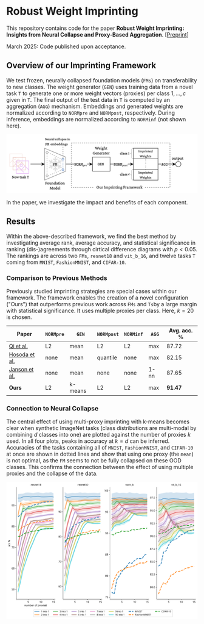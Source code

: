 # Robust Weight Imprinting
This repository contains code for the paper **Robust Weight Imprinting: Insights from Neural Collapse and Proxy-Based Aggregation**.
[[Preprint]([www.google.de](https://arxiv.org/abs/2503.14572))]

March 2025: Code published upon acceptance.

## Overview of our Imprinting Framework
We test frozen, neurally collapsed foundation models (`FMs`) on transferability to new classes.
The weight generator (`GEN`) uses training data from a novel task `T` to generate one or more weight vectors (proxies) per class $1, \dotsc, c$ given in `T`.
The final output of the test data in `T` is computed by an aggregation (`AGG`) mechanism.
Embeddings and generated weights are normalized according to `NORMpre` and `NORMpost`, respectively.
During inference, embeddings are normalized according to `NORMinf` (not shown here).

<img src="framework_overview.svg" alt="Overview of the Framework used in the paper 'Robust Weight Imprinting: Insights from Neural Collapse and Proxy-Based Aggregation'" width="800">

In the paper, we investigate the impact and benefits of each component.


## Results
Within the above-described framework, we find the best method by investigating average rank, average accuracy, and statistical significance in ranking (dis-)agreements through cirtical difference diagrams with $p<0.05$.
The rankings are across two `FMs`, `resnet18` and `vit_b_16`, and twelve tasks `T` coming from `MNIST`, `FashionMNIST`, and `CIFAR-10`.


### Comparison to Previous Methods

Previously studied imprinting strategies are special cases within our framework.
The framework enables the creation of a novel configuration ("Ours") that outperforms previous work across `FMs` and `Ts`by a large margin with statistical significance.
It uses multiple proxies per class. Here, $k=20$ is chosen.

| Paper                                              | `NORMpre` | `GEN` | `NORMpost` | `NORMinf` | `AGG`| Avg. acc. %  |
|----------------------------------------------------|---------|---------|----------|---------|-------|--------------|
| [Qi et al.]([https://example.com/qi](https://openaccess.thecvf.com/content_cvpr_2018/html/Qi_Low-Shot_Learning_With_CVPR_2018_paper.html))   | L2      | mean    | L2       | L2      | max   | 87.72        |
| [Hosoda et al.]([https://example.com/hos](https://www.frontiersin.org/journals/neuroscience/articles/10.3389/fnins.2024.1344114/full)) | none    | mean    | quantile | none    | max   | 82.15        |
| [Janson et al.]([https://example.com/](https://arxiv.org/abs/2210.04428)) | none    | mean    | none     | none    | 1-nn  | 87.65        |
| **Ours**                                           | L2      | k-means | L2       | L2      | max   | **91.47**    |


### Connection to Neural Collapse

The central effect of using multi-proxy imprinting with k-means becomes clear when synthetic ImageNet tasks (class distributions are multi-modal by combining $d$ classes into one) are plotted against the number of proxies $k$ used.
In all four plots, peaks in accuracy at $k=d$ can be inferred.
Accuracies of the tasks containing all of `MNIST`, `FashionMNIST`, and `CIFAR-10` at once are shown in dotted lines and show that using one proxy (the `mean`) is not optimal, as the `FM` seems to not be fully collapsed on these OOD classes.
This confirms the connection between the effect of using multiple proxies and the collapse of the data.

<img src="var_num_proxies_vs_datasets.svg" alt="Effect of multi-proxy imprinting on different datasets as presented in the paper 'Robust Weight Imprinting: Insights from Neural Collapse and Proxy-Based Aggregation'" width="600">
